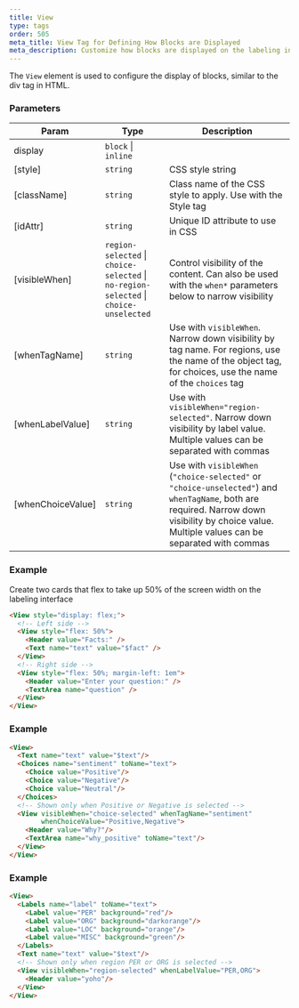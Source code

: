 ```yaml
---
title: View
type: tags
order: 505
meta_title: View Tag for Defining How Blocks are Displayed
meta_description: Customize how blocks are displayed on the labeling interface in Label Studio for machine learning and data science projects.
---
```


The `View` element is used to configure the display of blocks, similar to the div tag in HTML.

### Parameters

| Param | Type | Description |
| --- | --- | --- |
| display | <code>block</code> \| <code>inline</code> |  |
| [style] | <code>string</code> | CSS style string |
| [className] | <code>string</code> | Class name of the CSS style to apply. Use with the Style tag |
| [idAttr] | <code>string</code> | Unique ID attribute to use in CSS |
| [visibleWhen] | <code>region-selected</code> \| <code>choice-selected</code> \| <code>no-region-selected</code> \| <code>choice-unselected</code> | Control visibility of the content. Can also be used with the `when*` parameters below to narrow visibility |
| [whenTagName] | <code>string</code> | Use with `visibleWhen`. Narrow down visibility by tag name. For regions, use the name of the object tag, for choices, use the name of the `choices` tag |
| [whenLabelValue] | <code>string</code> | Use with `visibleWhen="region-selected"`. Narrow down visibility by label value. Multiple values can be separated with commas |
| [whenChoiceValue] | <code>string</code> | Use with `visibleWhen` (`"choice-selected"` or `"choice-unselected"`) and `whenTagName`, both are required. Narrow down visibility by choice value. Multiple values can be separated with commas |

### Example

Create two cards that flex to take up 50% of the screen width on the labeling interface

```html
<View style="display: flex;">
  <!-- Left side -->
  <View style="flex: 50%">
    <Header value="Facts:" />
    <Text name="text" value="$fact" />
  </View>
  <!-- Right side -->
  <View style="flex: 50%; margin-left: 1em">
    <Header value="Enter your question:" />
    <TextArea name="question" />
  </View>
</View>
```
### Example
```html
<View>
  <Text name="text" value="$text"/>
  <Choices name="sentiment" toName="text">
    <Choice value="Positive"/>
    <Choice value="Negative"/>
    <Choice value="Neutral"/>
  </Choices>
  <!-- Shown only when Positive or Negative is selected -->
  <View visibleWhen="choice-selected" whenTagName="sentiment"
        whenChoiceValue="Positive,Negative">
    <Header value="Why?"/>
    <TextArea name="why_positive" toName="text"/>
  </View>
</View>
```
### Example
```html
<View>
  <Labels name="label" toName="text">
    <Label value="PER" background="red"/>
    <Label value="ORG" background="darkorange"/>
    <Label value="LOC" background="orange"/>
    <Label value="MISC" background="green"/>
  </Labels>
  <Text name="text" value="$text"/>
  <!-- Shown only when region PER or ORG is selected -->
  <View visibleWhen="region-selected" whenLabelValue="PER,ORG">
    <Header value="yoho"/>
  </View>
</View>
```
